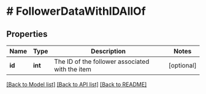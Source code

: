 # # FollowerDataWithIDAllOf

## Properties

Name | Type | Description | Notes
------------ | ------------- | ------------- | -------------
**id** | **int** | The ID of the follower associated with the item | [optional]

[[Back to Model list]](../../README.md#models) [[Back to API list]](../../README.md#endpoints) [[Back to README]](../../README.md)
